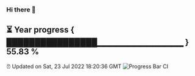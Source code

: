 ### Hi there 👋
⏳ Year progress { ████████████████▁▁▁▁▁▁▁▁▁▁▁▁▁▁ } 55.83 %
---
⏰ Updated on Sat, 23 Jul 2022 18:20:36 GMT
![Progress Bar CI](https://github.com/liununu/liununu/workflows/Progress%20Bar%20CI/badge.svg)
